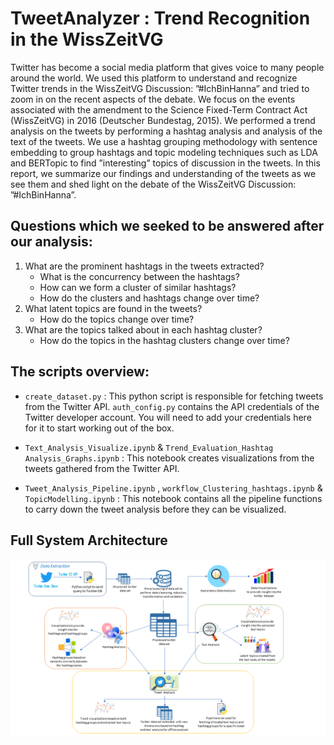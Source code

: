 # TweetAnalyzer : Trend Recognition in the WissZeitVG

Twitter has become a social media platform that gives voice to many people around the world. We used this platform to understand and recognize Twitter trends in the WissZeitVG Discussion: ”#IchBinHanna” and tried to zoom in on the recent aspects of the debate. We focus on the events associated with the amendment to the Science Fixed-Term Contract Act (WissZeitVG) in 2016 (Deutscher Bundestag, 2015).
We performed a trend analysis on the tweets by performing a hashtag analysis and analysis of the text of the tweets. We use a hashtag grouping methodology with sentence embedding to group hashtags and topic modeling techniques such as LDA and BERTopic to find ”interesting” topics of discussion in the tweets. In this report, we summarize our findings and understanding of the tweets as we see them and shed light on the debate of the WissZeitVG Discussion: ”#IchBinHanna”.

## Questions which we seeked to be answered after our analysis:

1. What are the prominent hashtags in the tweets extracted?
    - What is the concurrency between the hashtags?
    - How can we form a cluster of similar hashtags?
    - How do the clusters and hashtags change over time?
2. What latent topics are found in the tweets?
    - How do the topics change over time?
3. What are the topics talked about in each hashtag cluster?
    - How do the topics in the hashtag clusters change over time?

## The scripts overview:

- ``create_dataset.py`` : This python script is responsible for fetching tweets from the Twitter API. ``auth_config.py`` contains the API credentials of the Twitter developer account. You will need to add your credentials here for it to start working out of the box.

- ``Text_Analysis_Visualize.ipynb`` & ``Trend_Evaluation_Hashtag Analysis_Graphs.ipynb`` : This notebook creates visualizations from the tweets gathered from the Twitter API.

- ``Tweet_Analysis_Pipeline.ipynb`` , ``workflow_Clustering_hashtags.ipynb`` & ``TopicModelling.ipynb`` : This notebook contains all the pipeline functions to carry down the tweet analysis before they can be visualized.

## Full System Architecture
![Alt text](graphs/Full%20Arch.PNG)